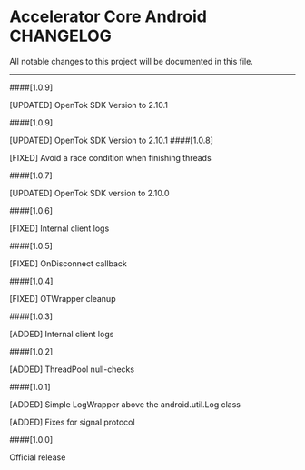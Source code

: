 # Accelerator Core Android CHANGELOG
All notable changes to this project will be documented in this file.

--------------------------------------
####[1.0.9]

[UPDATED] OpenTok SDK Version to 2.10.1

####[1.0.9]

[UPDATED] OpenTok SDK Version to 2.10.1
####[1.0.8]

[FIXED] Avoid a race condition when finishing threads

####[1.0.7]

[UPDATED] OpenTok SDK version to 2.10.0

####[1.0.6]

[FIXED] Internal client logs

####[1.0.5]

[FIXED] OnDisconnect callback

####[1.0.4]

[FIXED] OTWrapper cleanup

####[1.0.3]

[ADDED] Internal client logs

####[1.0.2]

[ADDED] ThreadPool null-checks

####[1.0.1]

[ADDED]	Simple LogWrapper above the android.util.Log class

[ADDED]	Fixes for signal protocol

####[1.0.0]

Official release

